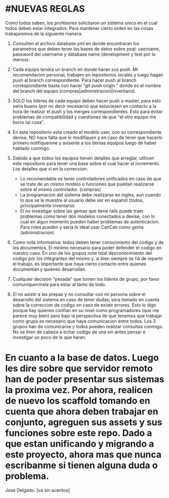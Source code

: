 #NUEVAS REGLAS
========
Como todos saben, los profesores solicitaron un sistema unico en el cual todos deben estar integrados. Para mantener cierto orden en las cosas trabajaremos de la siguiente manera:

1) Consulten el archivo database.yml en donde encontraran los parametros que deben tener las bases de datos sobre psql: username, password del username y database name (development y test por lo menos).

2) Cada equipo tendra un branch en donde haran sus push. Mi recomendacion personal, trabajen en repositorios locales y luego hagan push al branch correspondiente. Para hacer push al branch correspondiente basta con hacer "git push origin <branch>" donde <branch> es el nombre del branch del equipo (compras|administracion|inventario).

3) SOLO los lideres de cada equipo deben hacer push a master, para esto seria bueno (por no decir necesario) que estuviesen en contacto a la hora de realizar el push y los merges correspondientes. Esto para evitar problemas de compatibilidad y cuestiones de que "el otro equipo me borro tal cosa".

4) En este repositorio esta creado el modelo user, con su correspondiente devise. NO hace falta que lo modifiquen y en caso de tener que hacerlo primero notifiquenme y avisenle a los demas equipos luego de haber hablado conmigo.

5) Debido a que todos los equipos tienen detalles que arreglar, utilicen este repositorio para tener una base sobre el cual hacer el incremento. Los detalles que vi en la correccion:
	- Lo recomendable es tener controladores unificados en caso de que se trate de un mismo modelo o funciones que puedan realizarse sobre el mismo controlador. (compras)
	- La programacion del sistema debe realizarse en ingles, aun cuando lo que se le muestre al usuario debe ser en español (todos, principalmente inventario)
	- El no investigar sobre las gemas que tiene rails puede traer problemas como tener dos modelos conectados a devise, con lo cual en algun momento pueden haber problemas de autenticacion. Para roles pueden y seria lo ideal usar CanCan como gema (administracion)

6) Como nota informativa: todos deben tener conocimiento del codigo y de los documentos. El minimo necesario para poder defender el codigo en nuestro caso. En uno de los grupos note total desconocimiento del codigo por los integrantes del mismo y, si bien siempre se ha de repartir el trabajo, es importante que haya cierto contacto entre quienes documentan y quienes desarrollan.

7) Cualquier decision "pesada" que tomen los lideres de grupo, por favor comuniquenmela para estar al tanto de todo.

8) El no asistir a las prepas y no consultar con mi persona sobre el desarrollo del sistema en caso de tener dudas, sera tomado en cuenta sobre la correccion de codigo en caso de existir errores. Esto lo digo porque hay quienes confian en su nivel como programadores (que me parece muy bien) pero bajo la perspectiva de que tenemos que trabajar como grupo es necesario que haya comunicacion entre todos. Los 3 grupos han de comunicarse y todos pueden realizar consultas conmigo. No se tiren de cabeza a echar codigo de una sin antes pensar e investigar un poco de lo que haran.

En cuanto a la base de datos. Luego les dire sobre que servidor remoto han de poder presentar sus sistemas la proxima vez. Por ahora, realicen de nuevo los scaffold tomando en cuenta que ahora deben trabajar en conjunto, agreguen sus assets y sus funciones sobre este repo. Dado a que estan unificando y migrando a este proyecto, ahora mas que nunca escribanme si tienen alguna duda o problema.
========
Jose Delgado.
[va sin acentos]